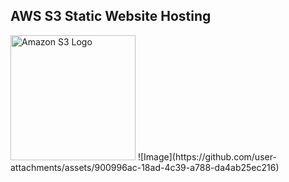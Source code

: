 <h2> AWS S3 Static Website Hosting</h2>

<img src="https://cdn.worldvectorlogo.com/logos/amazon-s3.svg" alt="Amazon S3 Logo" width="200">
![Image](https://github.com/user-attachments/assets/900996ac-18ad-4c39-a788-da4ab25ec216) 

